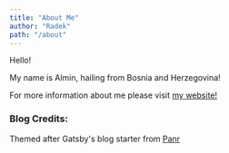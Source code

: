 ```yaml
---
title: "About Me"
author: "Radek"
path: "/about"
---
```


Hello! 

My name is Almin, hailing from Bosnia and Herzegovina! 

For more information about me please visit [my website!](https://almin.dev)


### Blog Credits:

Themed after Gatsby's blog starter from [Panr](https://github.com/panr/gatsby-starter-hello-friend)